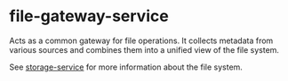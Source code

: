 # file-gateway-service

Acts as a common gateway for file operations. It collects metadata from
various sources and combines them into a unified view of the file system.

See [storage-service](../storage-service/README.md) for more information
about the file system.
